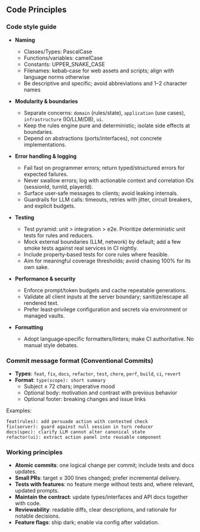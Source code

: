 ## Code Principles

### Code style guide
- **Naming**
  - Classes/Types: PascalCase
  - Functions/variables: camelCase
  - Constants: UPPER_SNAKE_CASE
  - Filenames: kebab‑case for web assets and scripts; align with language norms otherwise
  - Be descriptive and specific; avoid abbreviations and 1–2 character names

- **Modularity & boundaries**
  - Separate concerns: `domain` (rules/state), `application` (use cases), `infrastructure` (IO/LLM/DB), `ui`.
  - Keep the rules engine pure and deterministic; isolate side effects at boundaries.
  - Depend on abstractions (ports/interfaces), not concrete implementations.

- **Error handling & logging**
  - Fail fast on programmer errors; return typed/structured errors for expected failures.
  - Never swallow errors; log with actionable context and correlation IDs (sessionId, turnId, playerId).
  - Surface user‑safe messages to clients; avoid leaking internals.
  - Guardrails for LLM calls: timeouts, retries with jitter, circuit breakers, and explicit budgets.

- **Testing**
  - Test pyramid: unit > integration > e2e. Prioritize deterministic unit tests for rules and reducers.
  - Mock external boundaries (LLM, network) by default; add a few smoke tests against real services in CI nightly.
  - Include property‑based tests for core rules where feasible.
  - Aim for meaningful coverage thresholds; avoid chasing 100% for its own sake.

- **Performance & security**
  - Enforce prompt/token budgets and cache repeatable generations.
  - Validate all client inputs at the server boundary; sanitize/escape all rendered text.
  - Prefer least‑privilege configuration and secrets via environment or managed vaults.

- **Formatting**
  - Adopt language‑specific formatters/linters; make CI authoritative. No manual style debates.

### Commit message format (Conventional Commits)
- **Types**: `feat`, `fix`, `docs`, `refactor`, `test`, `chore`, `perf`, `build`, `ci`, `revert`
- **Format**: `type(scope): short summary`
  - Subject ≤ 72 chars; imperative mood
  - Optional body: motivation and contrast with previous behavior
  - Optional footer: breaking changes and issue links

Examples:
```
feat(rules): add persuade action with contested check
fix(server): guard against null session in turn reducer
docs(spec): clarify LLM cannot alter canonical state
refactor(ui): extract action panel into reusable component
```

### Working principles
- **Atomic commits**: one logical change per commit; include tests and docs updates.
- **Small PRs**: target ≤ 300 lines changed; prefer incremental delivery.
- **Tests with features**: no feature merge without tests and, where relevant, updated prompts.
- **Maintain the contract**: update types/interfaces and API docs together with code.
- **Reviewability**: readable diffs, clear descriptions, and rationale for notable decisions.
- **Feature flags**: ship dark; enable via config after validation.


